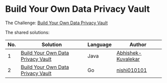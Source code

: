 # Build Your Own Data Privacy Vault

The Challenge: [Build Your Own Data Privacy Vault](https://codingchallenges.fyi/challenges/challenge-data-privacy-vault)

The shared solutions:

| No. | Solution | Language | Author |
|-----|----------|----------|--------|
| 1 | [Build Your Own Data Privacy Vault](https://github.com/Abhishek-Kuvalekar/coding-challenges/tree/master/Privacy-Vault) | Java | [Abhishek-Kuvalekar](https://github.com/Abhishek-Kuvalekar) |
| 2 | [Build Your Own Data Privacy Vault](https://github.com/nishi010101/data-privacy-vault) | Go | [nishi010101](https://github.com/nishi010101) |

